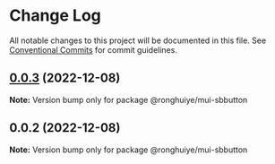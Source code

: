 # Change Log

All notable changes to this project will be documented in this file.
See [Conventional Commits](https://conventionalcommits.org) for commit guidelines.

## [0.0.3](https://github.com/ronghuiye/mui-sb/compare/@ronghuiye/mui-sbbutton@0.0.2...@ronghuiye/mui-sbbutton@0.0.3) (2022-12-08)

**Note:** Version bump only for package @ronghuiye/mui-sbbutton

## 0.0.2 (2022-12-08)

**Note:** Version bump only for package @ronghuiye/mui-sbbutton
